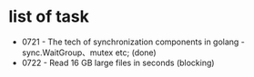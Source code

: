 # list of task 
* 0721 - The tech of synchronization components in golang - sync.WaitGroup、mutex etc; (done)
* 0722 - Read 16 GB large files in seconds (blocking)
